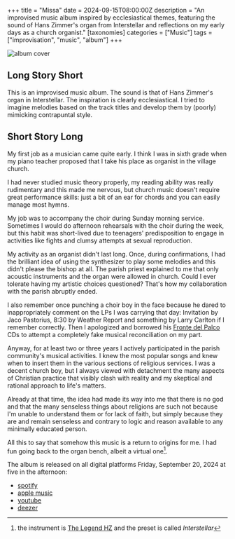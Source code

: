 +++
title = "Missa"
date = 2024-09-15T08:00:00Z
description = "An improvised music album inspired by ecclesiastical themes, featuring the sound of Hans Zimmer's organ from Interstellar and reflections on my early days as a church organist."
[taxonomies]
categories = ["Music"]
tags = ["improvisation", "music", "album"]
+++

![album cover](../../images/posts/missa-album-cover.png)

## Long Story Short

This is an improvised music album. The sound is that of Hans Zimmer's organ in
Interstellar. The inspiration is clearly ecclesiastical. I tried to imagine
melodies based on the track titles and develop them by (poorly) mimicking
contrapuntal style.

## Short Story Long

My first job as a musician came quite early. I think I was in sixth grade when
my piano teacher proposed that I take his place as organist in the village
church.

I had never studied music theory properly, my reading ability was really
rudimentary and this made me nervous, but church music doesn't require great
performance skills: just a bit of an ear for chords and you can easily manage
most hymns.

My job was to accompany the choir during Sunday morning service. Sometimes I
would do afternoon rehearsals with the choir during the week, but this habit was
short-lived due to teenagers' predisposition to engage in activities like fights
and clumsy attempts at sexual reproduction.

My activity as an organist didn't last long. Once, during confirmations, I had
the brilliant idea of using the synthesizer to play some melodies and this
didn't please the bishop at all. The parish priest explained to me that only
acoustic instruments and the organ were allowed in church. Could I ever tolerate
having my artistic choices questioned? That's how my collaboration with the
parish abruptly ended.

I also remember once punching a choir boy in the face because he dared to
inappropriately comment on the LPs I was carrying that day: Invitation by Jaco
Pastorius, 8:30 by Weather Report and something by Larry Carlton if I remember
correctly. Then I apologized and borrowed his
[Fronte del Palco](https://it.wikipedia.org/wiki/Fronte_del_palco) CDs to
attempt a completely fake musical reconciliation on my part.

Anyway, for at least two or three years I actively participated in the parish
community's musical activities. I knew the most popular songs and knew when to
insert them in the various sections of religious services. I was a decent church
boy, but I always viewed with detachment the many aspects of Christian practice
that visibly clash with reality and my skeptical and rational approach to life's
matters.

Already at that time, the idea had made its way into me that there is no god and
that the many senseless things about religions are such not because I'm unable
to understand them or for lack of faith, but simply because they are and remain
senseless and contrary to logic and reason available to any minimally educated
person.

All this to say that somehow this music is a return to origins for me. I had fun
going back to the organ bench, albeit a virtual one[^hz].

The album is released on all digital platforms Friday, September 20, 2024 at
five in the afternoon:

- [spotify](https://open.spotify.com/album/7KICYco2gWoVWM0a4VNfGL)
- [apple music](https://music.apple.com/it/album/missa/1769017135)
- [youtube](https://www.youtube.com/playlist?list=OLAK5uy_lBHhMleVJdxWUTJsFS5boYUHfBVrBeIzo)
- [deezer](https://www.deezer.com/it/album/643728081)

[^hz]:
    the instrument is
    [The Legend HZ](https://www.synapse-audio.com/thelegendhz.html) and the
    preset is called _Interstellar_
